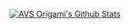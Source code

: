[![AVS Origami's Github Stats](https://github-readme-stats.vercel.app/api/top-langs?username=AVS-Origami&show_icons=true&theme=calm_pink&exclude_repo=AVS-Origami.github.io,yeti)](https://github.com/AVS-Origami)

<!--
**AVS-Origami/AVS-Origami** is a ✨ _special_ ✨ repository because its `README.md` (this file) appears on your GitHub profile.

Here are some ideas to get you started:

- 🔭 I’m currently working on ...
- 🌱 I’m currently learning ...
- 👯 I’m looking to collaborate on ...
- 🤔 I’m looking for help with ...
- 💬 Ask me about ...
- 📫 How to reach me: ...
- 😄 Pronouns: ...
- ⚡ Fun fact: ...
-->
